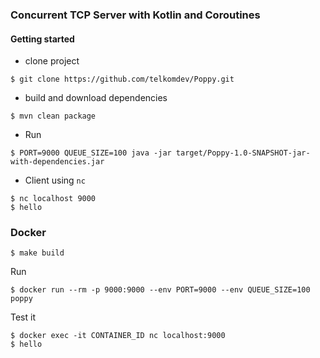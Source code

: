 ### Concurrent TCP Server with Kotlin and Coroutines
#### Getting started

- clone project
```shell
$ git clone https://github.com/telkomdev/Poppy.git
```

- build and download dependencies
```shell
$ mvn clean package
```

- Run 
```shell
$ PORT=9000 QUEUE_SIZE=100 java -jar target/Poppy-1.0-SNAPSHOT-jar-with-dependencies.jar
```

- Client using `nc`
```shell
$ nc localhost 9000
$ hello
```

### Docker
```
$ make build
```

Run
```
$ docker run --rm -p 9000:9000 --env PORT=9000 --env QUEUE_SIZE=100 poppy
```

Test it
```
$ docker exec -it CONTAINER_ID nc localhost:9000
$ hello
```
